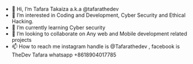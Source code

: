- 👋 Hi, I’m Tafara Takaiza a.k.a @tafarathedev
- 👀 I’m interested in Coding and Development, Cyber Security and Ethical Hacking.
- 🌱 I’m currently learning Cyber security
- 💞️ I’m looking to collaborate on Any web and Mobile development related projects
- 📫 How to reach me instagram handle is @Tafarathedev , facebook is TheDev Tafara whatsapp +8618904017785

<!---
tafarathedev/tafarathedev is a ✨ special ✨ repository because its `README.md` (this file) appears on your GitHub profile.
You can click the Preview link to take a look at your changes.
--->
